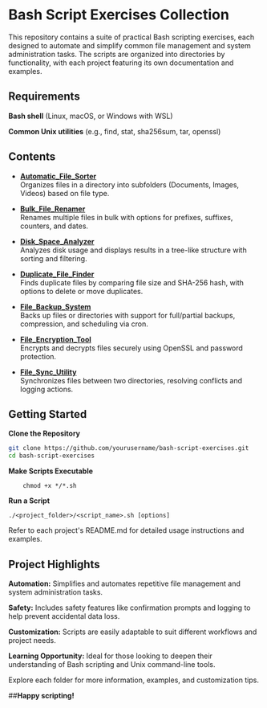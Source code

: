 # Bash Script Exercises Collection

This repository contains a suite of practical Bash scripting exercises, each designed to automate and simplify common file management and system administration tasks. The scripts are organized into directories by functionality, with each project featuring its own documentation and examples.

## **Requirements**
**Bash shell** (Linux, macOS, or Windows with WSL)

**Common Unix utilities** (e.g., find, stat, sha256sum, tar, openssl)

## Contents

- **[Automatic_File_Sorter](Automatic_File_Sorter/Automatic_File_Sorter.sh)**  
  Organizes files in a directory into subfolders (Documents, Images, Videos) based on file type.

- **[Bulk_File_Renamer](Bulk_File_Renamer/Bulk_File_Renamer.sh)**  
  Renames multiple files in bulk with options for prefixes, suffixes, counters, and dates.

- **[Disk_Space_Analyzer](Disk_Space_Analyzer/Disk_Space_Analyzer.sh)**  
  Analyzes disk usage and displays results in a tree-like structure with sorting and filtering.

- **[Duplicate_File_Finder](Duplicate_File_Finder/Duplicate_File_Finder.sh)**  
  Finds duplicate files by comparing file size and SHA-256 hash, with options to delete or move duplicates.

- **[File_Backup_System](File_Backup_System/File_Backup_System.sh)**  
  Backs up files or directories with support for full/partial backups, compression, and scheduling via cron.

- **[File_Encryption_Tool](File_Encryption_Tool/File_Encryption_Tool.sh)**  
  Encrypts and decrypts files securely using OpenSSL and password protection.

- **[File_Sync_Utility](File_Sync_Utility/File_Sync_Utility.sh)**  
  Synchronizes files between two directories, resolving conflicts and logging actions.

## Getting Started

 **Clone the Repository**
   ```bash
   git clone https://github.com/yourusername/bash-script-exercises.git
   cd bash-script-exercises

```
 **Make Scripts Executable**
```    
    chmod +x */*.sh
```
 **Run a Script**
    
    ./<project_folder>/<script_name>.sh [options]

Refer to each project's README.md for detailed usage instructions and examples.

## **Project Highlights**
**Automation:** Simplifies and automates repetitive file management and system administration tasks.

**Safety:** Includes safety features like confirmation prompts and logging to help prevent accidental data loss.

**Customization:** Scripts are easily adaptable to suit different workflows and project needs.

**Learning Opportunity:** Ideal for those looking to deepen their understanding of Bash scripting and Unix command-line tools.

Explore each folder for more information, examples, and customization tips. 

##**Happy scripting!**